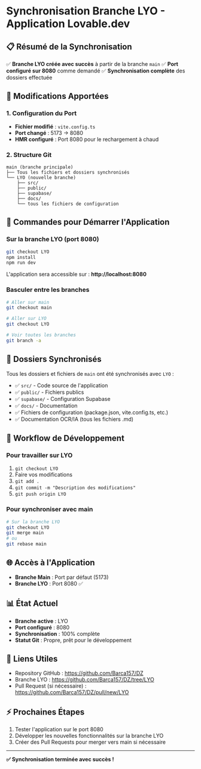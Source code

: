 # Synchronisation Branche LYO - Application Lovable.dev

## 📋 Résumé de la Synchronisation

✅ **Branche LYO créée avec succès** à partir de la branche `main`
✅ **Port configuré sur 8080** comme demandé
✅ **Synchronisation complète** des dossiers effectuée

## 🔧 Modifications Apportées

### 1. Configuration du Port
- **Fichier modifié** : `vite.config.ts`
- **Port changé** : 5173 → 8080
- **HMR configuré** : Port 8080 pour le rechargement à chaud

### 2. Structure Git
```
main (branche principale)
├── Tous les fichiers et dossiers synchronisés
└── LYO (nouvelle branche)
    ├── src/
    ├── public/
    ├── supabase/
    ├── docs/
    └── tous les fichiers de configuration
```

## 🚀 Commandes pour Démarrer l'Application

### Sur la branche LYO (port 8080)
```bash
git checkout LYO
npm install
npm run dev
```

L'application sera accessible sur : **http://localhost:8080**

### Basculer entre les branches
```bash
# Aller sur main
git checkout main

# Aller sur LYO
git checkout LYO

# Voir toutes les branches
git branch -a
```

## 📁 Dossiers Synchronisés

Tous les dossiers et fichiers de `main` ont été synchronisés avec `LYO` :

- ✅ `src/` - Code source de l'application
- ✅ `public/` - Fichiers publics
- ✅ `supabase/` - Configuration Supabase
- ✅ `docs/` - Documentation
- ✅ Fichiers de configuration (package.json, vite.config.ts, etc.)
- ✅ Documentation OCR/IA (tous les fichiers .md)

## 🔄 Workflow de Développement

### Pour travailler sur LYO
1. `git checkout LYO`
2. Faire vos modifications
3. `git add .`
4. `git commit -m "Description des modifications"`
5. `git push origin LYO`

### Pour synchroniser avec main
```bash
# Sur la branche LYO
git checkout LYO
git merge main
# ou
git rebase main
```

## 🌐 Accès à l'Application

- **Branche Main** : Port par défaut (5173)
- **Branche LYO** : Port 8080 ✅

## 📊 État Actuel

- **Branche active** : LYO
- **Port configuré** : 8080
- **Synchronisation** : 100% complète
- **Statut Git** : Propre, prêt pour le développement

## 🔗 Liens Utiles

- Repository GitHub : https://github.com/Barca157/DZ
- Branche LYO : https://github.com/Barca157/DZ/tree/LYO
- Pull Request (si nécessaire) : https://github.com/Barca157/DZ/pull/new/LYO

## ⚡ Prochaines Étapes

1. Tester l'application sur le port 8080
2. Développer les nouvelles fonctionnalités sur la branche LYO
3. Créer des Pull Requests pour merger vers main si nécessaire

---

**✅ Synchronisation terminée avec succès !**